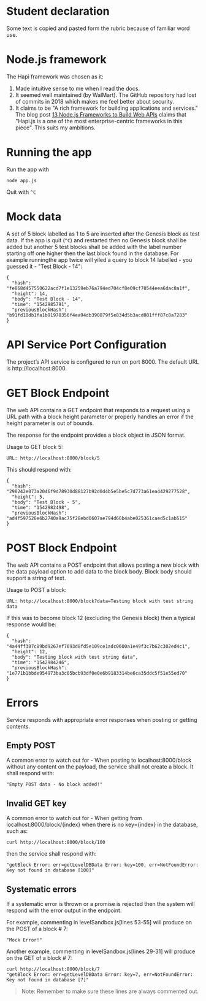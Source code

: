 # Student declaration

Some text is copied and pasted form the rubric because of familiar word use.

# Node.js framework

The Hapi framework was chosen as it:

1. Made intuitive sense to me when I read the docs.
2. It seemed well maintained (by WalMart). The GitHub repository had lost of commits in 2018 which makes me feel better about security.
3. It claims to be "A rich framework for building applications and services." The blog post [13 Node.js Frameworks to Build Web APIs](https://nordicapis.com/13-node-js-frameworks-to-build-web-apis/) claims that "Hapi.js is a one of the most enterprise-centric frameworks in this piece". This suits my ambitions.

# Running the app

Run the app with

    node app.js

Quit with ``^C``

# Mock data

A set of 5 block labelled as 1 to 5 are inserted after the Genesis block as test data. If the app is quit (``^C``) and restarted then no Genesis block shall be added but another 5 test blocks shall be added with the label number starting off one higher then the last block found in the database. For example runningthe app twice will yiled a query to block 14 labelled - you guessed it - "Test Block - 14":

    {
      "hash": "fe868d457550622acd7f1e13259eb76a794ed704cf8e09cf70544eea6dac8a1f",
      "height": 14,
      "body": "Test Block - 14",
      "time": "1542985791",
      "previousBlockHash": "b91fd18db1fa1b91978356f4ea94db390879f5e834d5b3acd081fff87c8a7283"
    }

# API Service Port Configuration

The project’s API service is configured to run on port 8000. The default URL is http://localhost:8000.

# GET Block Endpoint

The web API contains a GET endpoint that responds to a request using a URL path with a block height parameter or properly handles an error if the height parameter is out of bounds.

The response for the endpoint provides a block object in JSON format.

Usage to GET block 5:

    URL: http://localhost:8000/block/5

This should respond with:

    {
      "hash": "298242e073a2046f9d78930d88127b92d0d4b5e5be5c7d773a61ea4429277528",
      "height": 5,
      "body": "Test Block - 5",
      "time": "1542982498",
      "previousBlockHash": "ad4f597526e6b2740a9ac75f28ebd0607ae794d66b4abe025361caed5c1ab515"
    }

# POST Block Endpoint

The web API contains a POST endpoint that allows posting a new block with the data payload option to add data to the block body. Block body should support a string of text.

Usage to POST a block:

    URL: http://localhost:8000/block?data=Testing block with test string data

If this was to become block 12 (excluding the Genesis block) then a typical response would be:

    {
      "hash": "4a44ff387c89bd9267ef7693d8fd5e109ce1adc0600a1e49f3c7b62c302ed4c1",
      "height": 12,
      "body": "Testing block with test string data",
      "time": "1542984246",
      "previousBlockHash": "1e771b1bbde954973ba3c05bcb93df0e0e6b9183314be6ca35ddc5f51e55ed70"
    }

# Errors

Service responds with appropriate error responses when posting or getting contents.

## Empty POST

A common error to watch out for - When posting to localhost:8000/block without any content on the payload, the service shall not create a block. It shall respond with:

    "Empty POST data - No block added!"

## Invalid GET key

A common error to watch out for - When getting from localhost:8000/block/{index} when there is no key={index} in the database, such as:

    curl http://localhost:8000/block/100

then the service shall respond with:

    "getBlock Error: err=getLevelDBData Error: key=100, err=NotFoundError: Key not found in database [100]"

## Systematic errors

If a systematic error is thrown or a promise is rejected then the system will respond with the error output in the endpoint.

For example, commenting in levelSandbox.js[lines 53-55] will produce on the POST of a block # 7:

    "Mock Error!"



Another example, commenting in levelSandbox.js[lines 29-31] will produce on the GET of a block # 7:

    curl http://localhost:8000/block/7
    "getBlock Error: err=getLevelDBData Error: key=7, err=NotFoundError: Key not found in database [7]"

> Note: Remember to make sure these lines are always commented out.
